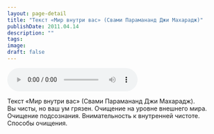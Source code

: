 ```yaml
---
layout: page-detail
title: "Текст «Мир внутри вас» (Свами Парамананд Джи Махарадж)"
publishDate: 2011.04.14
description: ""
tags:
image:
draft: false
---
```


<audio title="2011.04.14 - Текст «Мир внутри вас» (Свами Парамананд Джи Махарадж).mp3" src="https://filer-api.advayta.org/v1.0/public/files/75230" controls=""></audio>

 Текст «Мир внутри вас» (Свами Парамананд Джи Махарадж).  
 Вы чисты, но ваш ум грязен. Очищение на уровне внешнего мира.  
 Очищение подсознания. Внимательность к внутренней чистоте.  
 Способы очищения.  

  

